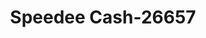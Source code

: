 ---
f_zip-code: 38901
f_state-code: MS
title: Speedee Cash-26657
f_phone: 662-226-7600
f_city-only: Grenada
f_address: 570 Sunset Dr Grenada
f_location-unique-id: '26657'
slug: speedee-cash-26657
updated-on: '2024-05-30T13:46:58.046Z'
created-on: '2024-05-30T13:36:59.803Z'
published-on: '2024-05-30T13:54:32.469Z'
f_city-state: cms/city/grenada-ms.md
f_company: cms/company/speedee-cash.md
f_state: cms/state/mississippi.md
layout: '[payday-loan].html'
tags: payday-loan
---